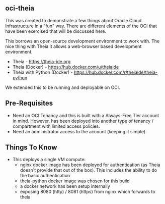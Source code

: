 ## oci-theia

This was created to demonstrate a few things about Oracle Cloud Infrastructure in a "fun" way. There are different elements of the OCI that have been exercised that will be discussed here.

This borrows an open-source development environment to work with. The nice thing with Theia it allows a web-browser based development environment.

- Theia - https://theia-ide.org
- Theia (Docker) - https://hub.docker.com/u/theiaide
- Theia with Python (Docker) - https://hub.docker.com/r/theiaide/theia-python

We extended this to be running and deployable on OCI.

## Pre-Requisites

- Need an OCI Tenancy and this is built with a Always-Free Tier account in mind. However, has been deployed into another type of tenancy / compartment with limited access policies.
- Need an administrator access to the account (keeping it simple).

## Things To Know

- This deploys a single VM compute:
  - nginx docker image has been deployed for authentication (as Theia doesn't provide that out of the box). This includes the ability to do the basic authentication
  - theia-python docker image was chosen for this build
  - a docker network has been setup internally
  - exposing 8080 (http) / 8081 (https) from nginx which forwards to theia
